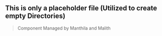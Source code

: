 ## This is only a placeholder file (Utilized to create empty Directories)

> Component Managed by Manthila and Malith